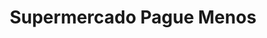 ---
title: "Supermercado Pague Menos"
url: /san-jose/supermercado-pague-menos/
shop: supermercado
---